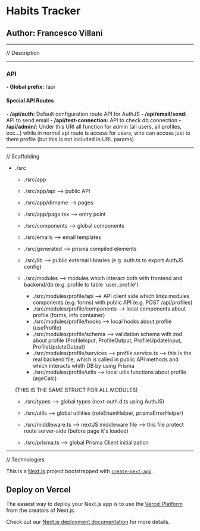 # Habits Tracker
## **Author:** Francesco Villani

--- 

// Description

---

### API

**- Global prefix:** /api

#### Special API Routes

**- /api/auth:** Default configuration route API for AuthJS
**- /api/email/send:** API to send email
**- /api/test-connection:** API to check db connection
**- /api/admin/:** Under this URI all function for admin (all users, all profiles, ecc...) while in normal api route is access for users, who can access just to them profile (but this is not included in URL params)


---

// Scaffolding

- ./src

    - ./src/app
    - ./src/app/api --> public API
    - ./src/app/dirname --> pages
    - ./src/app/page.tsx --> entry point

    - ./src/components --> global components
    - ./src/emails --> email templates
    - ./src/generated --> prisma compiled elements
    - ./src/lib --> public external libraries (e.g. auth.ts to export AuthJS config)

    - ./src/modules --> modules which interact both with frontend and backend/db (e.g. profile to table 'user_profile')
        - ./src/modules/profile/api --> API client side which links modules components (e.g. forms) with public API (e.g. POST /api/profiles)
        - ./src/modules/profile/components --> local components about profile (forms, info container)
        - ./src/modules/profile/hooks --> local hooks about profile (useProfile)
        - ./src/modules/profile/schema --> validation schema with zod about profile (ProfileInput, ProfileOutput, ProfileUpdateInput, ProfileUpdateOutput)
        - ./src/modules/profile/services --> profile.service.ts --> this is the real backend file, which is called in public API methods and which interacts whith DB by using Prisma
        - ./src/modules/profile/utils --> local utils functions about profile (ageCalc)

    (THIS IS THE SAME STRUCT FOR ALL MODULES)

    - ./src/types --> global types (next-auth.d.ts using AuthJS)
    - ./src/utils --> global utilities (roleEnumHelper, prismaErrorHelper)

    - ./src/middleware.ts --> nextJS middleware file --> this file protect route server-side (before page it's loaded)
    - ./src/prisma.ts --> global Prisma Client initialization

---

// Technologies




This is a [Next.js](https://nextjs.org) project bootstrapped with [`create-next-app`](https://nextjs.org/docs/app/api-reference/cli/create-next-app).


## Deploy on Vercel

The easiest way to deploy your Next.js app is to use the [Vercel Platform](https://vercel.com/new?utm_medium=default-template&filter=next.js&utm_source=create-next-app&utm_campaign=create-next-app-readme) from the creators of Next.js.

Check out our [Next.js deployment documentation](https://nextjs.org/docs/app/building-your-application/deploying) for more details.
